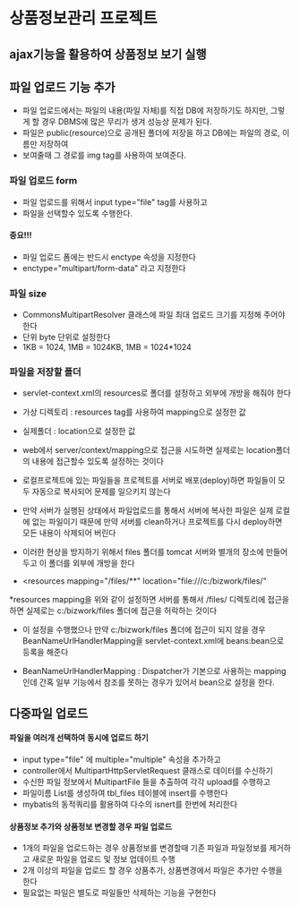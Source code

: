 # 상품정보관리 프로젝트

## ajax기능을 활용하여 상품정보 보기 실행

## 파일 업로드 기능 추가
* 파일 업로드에서는 파일의 내용(파일 자체)를 직접 DB에 저장하기도 하지만,
 그렇게 할 경우 DBMS에 많은 무리가 생겨 성능상 문제가 된다.
* 파일은 public(resource)으로 공개된 폴더에 저장을 하고 DB에는
파일의 경로, 이름만 저장하여
* 보여줄때 그 경로를 img tag를 사용하여 보여준다.

### 파일 업로드 form
* 파일 업로드를 위해서 input type="file" tag를 사용하고
* 파일을 선택할수 있도록 수행한다.
#### 중요!!!
* 파일 업로드 폼에는 반드시 enctype 속성을 지정한다
* enctype="multipart/form-data" 라고 지정한다

### 파일 size
* CommonsMultipartResolver 클래스에 파일 최대 업로드 크기를 지정해 주어야 한다
* 단위 byte 단위로 설정한다
* 1KB = 1024, 1MB = 1024KB, 1MB = 1024*1024

### 파일을 저장할 폴더
* servlet-context.xml의 resources로 폴더를 설정하고 외부에 개방을 해줘야 한다
* 가상 디렉토리 :  resources tag를 사용하여 mapping으로 설정한 값
* 실제폴더 : location으로 설정한 값
* web에서 server/context/mapping으로 접근을 시도하면 실제로는
location폴더의 내용에 접근할수 있도록 설정하는 것이다

* 로컬프로젝트에 있는 파일들을 프로젝트를 서버로 배포(deploy)하면 파일들이 모두 자동으로 복사되어 문제를 일으키지 않는다
* 만약 서버가 실행된 상태에서 파일업로드를 통해서 서버에 복사한 파일은 실제 로컬에 없는 파일이기 때문에 만약 서버를 clean하거나 프로젝트를 다시 deploy하면 모든 내용이 삭제되어 버린다
* 이러한 현상을 방지하기 위해서 files 폴더를 tomcat 서버와 별개의 장소에 만들어 두고 이 폴더를 외부에 개방을 한다
* <resources mapping="/files/**" location="file:///c:/bizwork/files/"

*resources mapping을 위와 같이 설정하면 서버를 통해서 /files/ 디렉토리에 접근을 하면 실제로는 c:/bizwork/files 폴더에 접근을 허락하는 것이다

* 이 설정을 수행했으나 만약 c:/bizwork/files 폴더에 접근이 되지 않을 경우 BeanNameUrlHandlerMapping을 servlet-context.xml에 beans:bean으로 등록을 해준다

* BeanNameUrlHandlerMapping : Dispatcher가 기본으로 사용하는 mapping인데 간혹 일부 기능에서 참조를 못하는 경우가 있어서
bean으로 설정을 한다.


## 다중파일 업로드
#### 파일을 여러개 선택하여 동시에 업로드 하기
* input type="file" 에 multiple="multiple" 속성을 추가하고 
* controller에서 MultipartHttpServletRequest 클래스로 데이터를 수신하기
* 수신한 파일 정보에서 MultipartFile 들을 추출하여 각각 upload를 수행하고
* 파일이름 List를 생성하여 tbl_files 테이블에 insert를 수행한다
* mybatis의 동적쿼리를 활용하여 다수의 isnert를 한번에 처리한다

#### 상품정보 추가와 상품정보 변경할 경우 파일 업로드
* 1개의 파일을 업로드하는 경우 상품정보를 변경할때 기존 파일과
파일정보를 제거하고 새로운 파일을 업로드 및 정보 업데이트 수행
* 2개 이상의 파일을 업로드 할 경우 상품추가, 상품변경에서 파일은 추가만 수행을 한다
* 필요없는 파일은 별도로 파일들만 삭제하는 기능을 구현한다
